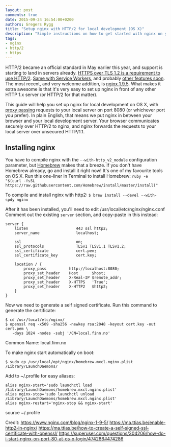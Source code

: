 ```yaml
---
layout: post
comments: true
date: 2015-09-24 16:54:00+0200
authors: Gregers Rygg
title: "Setup nginx with HTTP/2 for local development (OS X)"
description: "Simple instructions on how to get started with nginx on your local developement computer"
tags:
- nginx
- http/2
- https
---
```

HTTP/2 became an official standard in May earlier this year, and support is starting to land in servers already. [HTTPS over TLS 1.2 is a requirement to use HTTP/2](https://http2.github.io/http2-spec/#TLSUsage). [Same with Service Workers](http://www.w3.org/TR/service-workers/#security-considerations), and probably [other features soon](https://w3c.github.io/webappsec/specs/powerfulfeatures/).
The most recent, and very welcome addition, is [nginx 1.9.5](https://www.nginx.com/blog/nginx-1-9-5/). What makes it extra awesome is that it's very easy to set up nginx in front of any other HTTP 1.x server (or HTTP/2 for that matter).

This guide will help you set up nginx for local development on OS X, with [proxy passing](https://www.nginx.com/resources/admin-guide/reverse-proxy/) requests to your local server on port 8080 (or whichever port you prefer). In plain English, that means we put nginx in between your browser and your local development server. Your browser communicates securely over HTTP/2 to nginx, and nginx forwards the requests to your local server over unsecured HTTP/1.1.

## Installing nginx

You have to compile nginx with the `--with-http_v2_module` configuration parameter, but [Homebrew](http://brew.sh/) makes that a breeze. If you don't have Homebrew already, go and install it right now! It's one of my favourite tools on OS X. Run this one-liner in Terminal to install Homebrew: `ruby -e "$(curl -fsSL https://raw.githubusercontent.com/Homebrew/install/master/install)"`

To compile and install nginx with http2:
```$ brew install --devel --with-spdy nginx```

After it has been installed, you'll need to edit /usr/local/etc/nginx/nginx.conf
Comment out the existing `server` section, and copy-paste in this instead:

```
server {
    listen                     443 ssl http2;
    server_name                localhost;

    ssl                        on;
    ssl_protocols              TLSv1 TLSv1.1 TLSv1.2;
    ssl_certificate            cert.pem;
    ssl_certificate_key        cert.key;

    location / {
        proxy_pass          http://localhost:8080;
        proxy_set_header    Host      $host;
        proxy_set_header    X-Real-IP $remote_addr;
        proxy_set_header    X-HTTPS   'True';
        proxy_set_header    X-HTTP2   $http2;
    }
}
```

Now we need to generate a self signed certificate. Run this command to generate the certificate:

```
$ cd /usr/local/etc/nginx/
$ openssl req -x509 -sha256 -newkey rsa:2048 -keyout cert.key -out cert.pem \
   -days 1024 -nodes -subj '/CN=local.finn.no'
```
Common Name: local.finn.no

To make nginx start automatically on boot:

```$ sudo cp /usr/local/opt/nginx/homebrew.mxcl.nginx.plist /Library/LaunchDaemons/```

Add to ~/.profile for easy aliases:
```
alias nginx-start='sudo launchctl load /Library/LaunchDaemons/homebrew.mxcl.nginx.plist'
alias nginx-stop='sudo launchctl unload /Library/LaunchDaemons/homebrew.mxcl.nginx.plist'
alias nginx-restart='nginx-stop && nginx-start'
```

source ~/.profile

Credit:
https://www.nginx.com/blog/nginx-1-9-5/
https://ma.ttias.be/enable-http2-in-nginx/
https://ma.ttias.be/how-to-create-a-self-signed-ssl-certificate-with-openssl/
https://superuser.com/questions/304206/how-do-i-start-nginx-on-port-80-at-os-x-login/474286#474286
